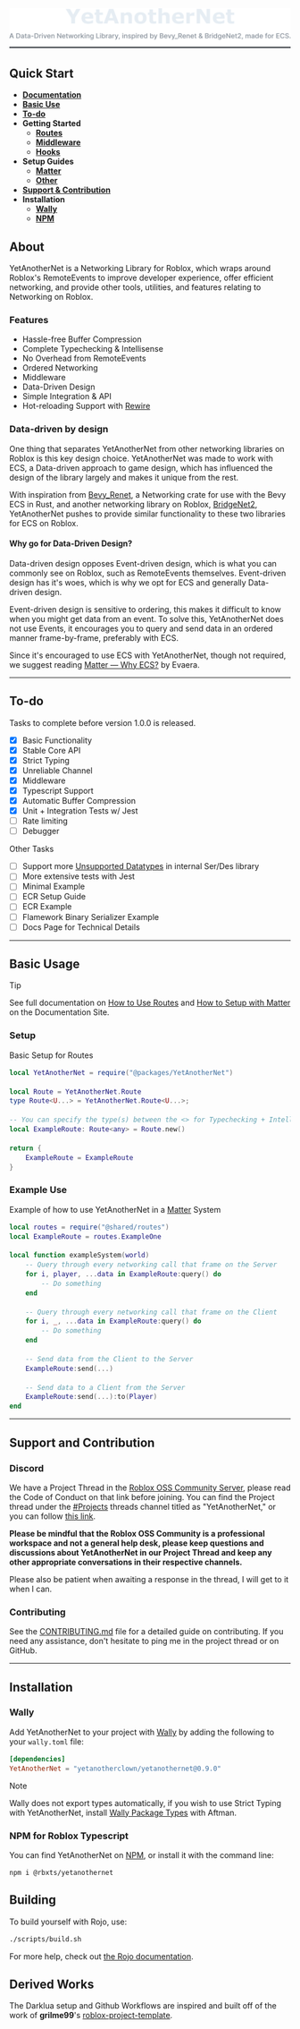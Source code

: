<div align="center">
    <img alt="YetAnotherNet — A Data-Driven Networking Library, inspired by Bevy_Renet & BridgeNet2, made for ECS." src=".moonwave/static/Banner.svg">
</div>

## Quick Start

- [**Documentation**]
- [**Basic Use**]
- [**To-do**]
- **Getting Started**
    - [**Routes**]
    - [**Middleware**]
    - [**Hooks**]
- **Setup Guides**
    - [**Matter**]
    - [**Other**]
- [**Support & Contribution**]
- **Installation**
    - [**Wally**]
    - [**NPM**]

[**Documentation**]: https://yetanotherclown.github.io/YetAnotherNet/
[**Basic Use**]: #basic-usage
[**To-do**]: #to-do
[**Routes**]: https://yetanotherclown.github.io/YetAnotherNet/docs/getting-started/routes
[**Middleware**]: https://yetanotherclown.github.io/YetAnotherNet/docs/getting-started/middleware
[**Hooks**]: https://yetanotherclown.github.io/YetAnotherNet/docs/getting-started/hooks
[**Matter**]: https://yetanotherclown.github.io/YetAnotherNet/docs/setup/matter
[**Other**]: https://yetanotherclown.github.io/YetAnotherNet/docs/setup/other
[**Support & Contribution**]: #support-and-contribution
[**Wally**]: #wally
[**NPM**]: #npm-for-roblox-typescript

## About

YetAnotherNet is a Networking Library for Roblox, which wraps around Roblox's RemoteEvents to improve developer experience, offer efficient networking, and provide other tools, utilities, and features relating to Networking on Roblox.

### Features

- Hassle-free Buffer Compression
- Complete Typechecking & Intellisense
- No Overhead from RemoteEvents
- Ordered Networking
- Middleware
- Data-Driven Design
- Simple Integration & API
- Hot-reloading Support with [Rewire]

[Rewire]: https://github.com/sayhisam1/Rewire

### Data-driven by design

One thing that separates YetAnotherNet from other networking libraries on Roblox is this key design choice. YetAnotherNet was made to work with ECS, a Data-driven approach to game design, which has influenced the design of the library largely and makes it unique from the rest.

With inspiration from [Bevy_Renet], a Networking crate for use with the Bevy ECS in Rust, and another networking library on Roblox, [BridgeNet2], YetAnotherNet pushes to provide similar functionality to these two libraries for ECS on Roblox.

[Bevy_Renet]: https://github.com/lucaspoffo/renet/tree/master/bevy_renet
[BridgeNet2]: https://ffrostfall.github.io/BridgeNet2/

#### Why go for Data-Driven Design?

Data-driven design opposes Event-driven design, which is what you can commonly see on Roblox, such as RemoteEvents themselves. Event-driven design has it's woes, which is why we opt for ECS and generally Data-driven design.

Event-driven design is sensitive to ordering, this makes it difficult to know when you might get data from an event. To solve this, YetAnotherNet does not use Events, it encourages you to query and send data in an ordered manner frame-by-frame, preferably with ECS.

Since it's encouraged to use ECS with YetAnotherNet, though not required, we suggest reading [Matter — Why ECS?] by Evaera.

[Matter — Why ECS?]: https://matter-ecs.github.io/matter/docs/WhyECS

---

## To-do

Tasks to complete before version 1.0.0 is released.

- [x] Basic Functionality
- [x] Stable Core API
- [x] Strict Typing
- [x] Unreliable Channel
- [X] Middleware
- [X] Typescript Support
- [X] Automatic Buffer Compression
- [x] Unit + Integration Tests w/ Jest 
- [ ] Rate limiting
- [ ] Debugger

Other Tasks
- [ ] Support more [Unsupported Datatypes] in internal Ser/Des library
- [ ] More extensive tests with Jest
- [ ] Minimal Example
- [ ] ECR Setup Guide
- [ ] ECR Example
- [ ] Flamework Binary Serializer Example
- [ ] Docs Page for Technical Details

[Unsupported Datatypes]: https://yetanotherclown.github.io/YetAnotherNet/docs/getting-started/buffer-compression#unsupported-datatypes

---

## Basic Usage

> [!TIP]
> See full documentation on [How to Use Routes] and [How to Setup with Matter] on the Documentation Site.

[How to Use Routes]: https://yetanotherclown.github.io/YetAnotherNet/docs/getting-started/routes
[How to Setup with Matter]: https://yetanotherclown.github.io/YetAnotherNet/docs/setup/matter

### Setup

Basic Setup for Routes
```lua
local YetAnotherNet = require("@packages/YetAnotherNet")

local Route = YetAnotherNet.Route
type Route<U...> = YetAnotherNet.Route<U...>;

-- You can specify the type(s) between the <> for Typechecking + Intellisense
local ExampleRoute: Route<any> = Route.new()

return {
    ExampleRoute = ExampleRoute
}
```

### Example Use

Example of how to use YetAnotherNet in a [Matter] System
```lua
local routes = require("@shared/routes")
local ExampleRoute = routes.ExampleOne

local function exampleSystem(world)
    -- Query through every networking call that frame on the Server
    for i, player, ...data in ExampleRoute:query() do
        -- Do something
    end

    -- Query through every networking call that frame on the Client
    for i, _, ...data in ExampleRoute:query() do
        -- Do something
    end

    -- Send data from the Client to the Server
    ExampleRoute:send(...)

    -- Send data to a Client from the Server
    ExampleRoute:send(...):to(Player)
end
```

[Matter]: https://github.com/matter-ecs/matter

---

## Support and Contribution

### Discord

We have a Project Thread in the [Roblox OSS Community Server](https://quenty.org/oss/conduct), please read the Code of Conduct on that link before joining.
You can find the Project thread under the [#Projects](https://discord.com/channels/385151591524597761/1019724676265676930) threads channel titled as "YetAnotherNet," or you can follow [this link](https://discord.com/channels/385151591524597761/1179944163844825209).

**Please be mindful that the Roblox OSS Community is a professional workspace and not a general help desk, please keep questions and discussions about YetAnotherNet in our Project Thread and keep any other appropriate conversations in their respective channels.**

Please also be patient when awaiting a response in the thread, I will get to it when I can.

### Contributing

See the [CONTRIBUTING.md](CONTRIBUTING.md) file for a detailed guide on contributing. If you need any assistance, don't hesitate to ping me in the project thread or on GitHub.

---

## Installation

### Wally

Add YetAnotherNet to your project with [Wally] by adding the following to your ``wally.toml`` file:
```toml
[dependencies]
YetAnotherNet = "yetanotherclown/yetanothernet@0.9.0"
```

> [!NOTE]
> Wally does not export types automatically, if you wish to use Strict Typing with YetAnotherNet, install [Wally Package Types] with Aftman.

[Wally]: https://github.com/UpliftGames/wally
[Wally Package Types]: https://github.com/JohnnyMorganz/wally-package-types

### NPM for Roblox Typescript

You can find YetAnotherNet on [NPM], or install it with the command line:

```
npm i @rbxts/yetanothernet
```

[NPM]: https://www.npmjs.com/package/@rbxts/yetanothernet

## Building

To build yourself with Rojo, use: 
```bash
./scripts/build.sh
```

For more help, check out [the Rojo documentation].

[the Rojo documentation]: https://rojo.space/docs

## Derived Works

The Darklua setup and Github Workflows are inspired and built off of the work of **grilme99**'s [roblox-project-template](https://github.com/grilme99/roblox-project-template).